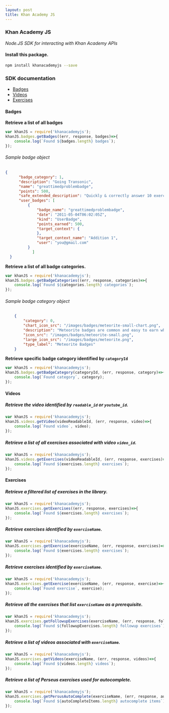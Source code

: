 ```yaml
---
layout: post
title: Khan Academy JS
---
```

### Khan Academy JS
*Node.JS SDK for interacting with Khan Academy APIs*

#### Install this package.

``` bash
npm install khanacademyjs --save
```

### SDK documentation
* [Badges](#badges)
* [Videos](#videos)
* [Exercises](#exercises)

<a name="badges"></a>
#### Badges

**Retrieve a list of all badges**

``` javascript
var khanJS = require('khanacademyjs');
khanJS.badges.getBadges((err, response, badges)=>{
	console.log(`Found ${badges.length} badges`);
});
```

###### Sample badge object
``` json
{
      "badge_category": 1,
      "description": "Going Transonic",
      "name": "greattimedproblembadge",
      "points": 500,
      "safe_extended_description": "Quickly & correctly answer 10 exercise problems in a row (time limit depends on exercise difficulty)",
      "user_badges": [
          {
              "badge_name": "greattimedproblembadge",
              "date": "2011-05-04T06:02:05Z",
              "kind": "UserBadge",
              "points_earned": 500,
              "target_context": {
              },
              "target_context_name": "Addition 1",
              "user": "you@gmail.com"
          }
			]		
  }
```

**Retrieve a list of all badge categories.**

``` javascript
var khanJS = require('khanacademyjs');
khanJS.badges.getBadgeCategories((err, response, categories)=>{
	console.log(`Found ${categories.length} categories`);
});
```

###### Sample badge category object
``` json
	{
	    "category": 0,
	    "chart_icon_src": "/images/badges/meteorite-small-chart.png",
	    "description": "Meteorite badges are common and easy to earn when just getting started.",
	    "icon_src": "/images/badges/meteorite-small.png",
	    "large_icon_src": "/images/badges/meteorite.png",
	    "type_label": "Meteorite Badges"
	}
```

**Retrieve specific badge category identified by `categoryId`**

``` javascript
var khanJS = require('khanacademyjs');
khanJS.badges.getBadgeCategory(categoryId, (err, response, category)=>{
	console.log(`Found category`, category);
});
```


<a name="videos"></a>
#### Videos

##### Retrieve the video identified by `readable_id` or `youtube_id`.

``` javascript
var khanJS = require('khanacademyjs');
khanJS.videos.getVideo(videoReadableId, (err, response, video)=>{
	console.log(`Found video`, video);
});
```

##### Retrieve a list of all exercises associated with video `video_id`.

``` javascript
var khanJS = require('khanacademyjs');
khanJS.videos.getExercises(videoReadableId, (err, response, exercises)=>{
	console.log(`Found ${exercises.length} exercises`);
});
```

<a name="exercises"></a>
#### Exercises

##### Retrieve a filtered list of exercises in the library.

``` javascript
var khanJS = require('khanacademyjs');
khanJS.exercises.getExercises((err, response, exercises)=>{
	console.log(`Found ${exercises.length} exercises`);
});
```

##### Retrieve exercises identified by `exerciseName`.

``` javascript
var khanJS = require('khanacademyjs');
khanJS.exercises.getExercise(exerciseName, (err, response, exercises)=>{
	console.log(`Found ${exercises.length} exercises`);
});
```

##### Retrieve exercises identified by `exerciseName`.

``` javascript
var khanJS = require('khanacademyjs');
khanJS.exercises.getExercise(exerciseName, (err, response, exercise)=>{
	console.log(`Found exercise`, exercise);
});
```

##### Retrieve all the exercises that list `exerciseName` as a prerequisite.

``` javascript
var khanJS = require('khanacademyjs');
khanJS.exercises.getFollowupExercises(exerciseName, (err, response, followupExercises)=>{
	console.log(`Found ${followupExercises.length} followup exercises`);
});
```

##### Retrieve a list of videos associated with `exerciseName`.

``` javascript
var khanJS = require('khanacademyjs');
khanJS.exercises.getVideos(exerciseName, (err, response, videos)=>{
	console.log(`Found ${videos.length} videos`);
});
```

##### Retrieve a list of Perseus exercises used for autocomplete.

``` javascript
var khanJS = require('khanacademyjs');
khanJS.exercises.getPersusAutoComplete(exerciseName, (err, response, autoCompleteItems)=>{
	console.log(`Found ${autoCompleteItems.length} autocomplete items`);
});
```
